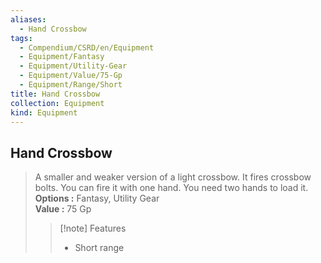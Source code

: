 ```yaml
---
aliases:
  - Hand Crossbow
tags:
  - Compendium/CSRD/en/Equipment
  - Equipment/Fantasy
  - Equipment/Utility-Gear
  - Equipment/Value/75-Gp
  - Equipment/Range/Short
title: Hand Crossbow
collection: Equipment
kind: Equipment
---
```

## Hand Crossbow  
  
>A smaller and weaker version of a light crossbow. It fires crossbow bolts. You can fire it with one hand. You need two hands to load it.  
> **Options :** Fantasy, Utility Gear  
> **Value :** 75 Gp  
>>[!note] Features  
>> - Short range
